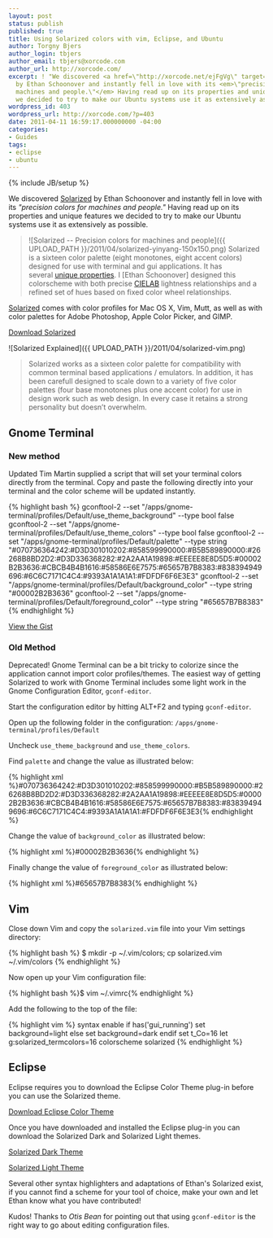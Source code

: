 ```yaml
---
layout: post
status: publish
published: true
title: Using Solarized colors with vim, Eclipse, and Ubuntu
author: Torgny Bjers
author_login: tbjers
author_email: tbjers@xorcode.com
author_url: http://xorcode.com/
excerpt: ! "We discovered <a href=\"http://xorcode.net/ejFgVg\" target=\"_blank\">Solarized</a>
  by Ethan Schoonover and instantly fell in love with its <em>\"precision colors for
  machines and people.\"</em> Having read up on its properties and unique features
  we decided to try to make our Ubuntu systems use it as extensively as possible.\r\n"
wordpress_id: 403
wordpress_url: http://xorcode.com/?p=403
date: 2011-04-11 16:59:17.000000000 -04:00
categories:
- Guides
tags:
- eclipse
- ubuntu
---
```


{% include JB/setup %}

We discovered [Solarized](http://xorcode.net/ejFgVg) by Ethan Schoonover and instantly fell in love with its *"precision colors for machines and people."* Having read up on its properties and unique features we decided to try to make our Ubuntu systems use it as extensively as possible.

> ![Solarized -- Precision colors for machines and people]({{ UPLOAD_PATH }}/2011/04/solarized-yinyang-150x150.png) Solarized is a sixteen color palette (eight monotones, eight accent colors) designed for use with terminal and gui applications. It has several [unique properties](http://xorcode.net/fK0voM). I [Ethan Schoonover] designed this colorscheme with both precise [CIELAB](http://xorcode.net/ezzkDl) lightness relationships and a refined set of hues based on fixed color wheel relationships.

[Solarized](http://xorcode.net/ejFgVg) comes with color profiles for Mac OS X, Vim, Mutt, as well as with color palettes for Adobe Photoshop, Apple Color Picker, and GIMP.

<a class="btn js-btn" href="http://ethanschoonover.com/solarized/files/solarized.zip">Download Solarized</a>

![Solarized Explained]({{ UPLOAD_PATH }}/2011/04/solarized-vim.png)

> Solarized works as a sixteen color palette for compatibility with common terminal based applications / emulators. In addition, it has been carefull designed to scale down to a variety of five color palettes (four base monotones plus one accent color) for use in design work such as web design. In every case it retains a strong personality but doesn’t overwhelm.

## Gnome Terminal

### New method

<span class="label label-info">Updated</span> Tim Martin supplied a script that will set your terminal colors directly from the terminal. Copy and paste the following directly into your terminal and the color scheme will be updated instantly.

{% highlight bash %}
gconftool-2 --set "/apps/gnome-terminal/profiles/Default/use_theme_background" --type bool false
gconftool-2 --set "/apps/gnome-terminal/profiles/Default/use_theme_colors" --type bool false
gconftool-2 --set "/apps/gnome-terminal/profiles/Default/palette" --type string "#070736364242:#D3D301010202:#858599990000:#B5B589890000:#26268B8BD2D2:#D3D336368282:#2A2AA1A19898:#EEEEE8E8D5D5:#00002B2B3636:#CBCB4B4B1616:#58586E6E7575:#65657B7B8383:#838394949696:#6C6C7171C4C4:#9393A1A1A1A1:#FDFDF6F6E3E3"
gconftool-2 --set "/apps/gnome-terminal/profiles/Default/background_color" --type string "#00002B2B3636"
gconftool-2 --set "/apps/gnome-terminal/profiles/Default/foreground_color" --type string "#65657B7B8383"
{% endhighlight %}

<a class="btn btn-js" href="http://xorcode.net/OrfzgP">View the Gist</a>

### Old Method

<span class="label label-warning">Deprecated!</span> Gnome Terminal can be a bit tricky to colorize since the application cannot import color profiles/themes. The easiest way of getting Solarized to work with Gnome Terminal includes some light work in the Gnome Configuration Editor, `gconf-editor`.

Start the configuration editor by hitting ALT+F2 and typing `gconf-editor`.

Open up the following folder in the configuration: `/apps/gnome-terminal/profiles/Default`

Uncheck `use_theme_background` and `use_theme_colors`.

Find `palette` and change the value as illustrated below:

{% highlight xml %}#070736364242:#D3D301010202:#858599990000:#B5B589890000:#26268B8BD2D2:#D3D336368282:#2A2AA1A19898:#EEEEE8E8D5D5:#00002B2B3636:#CBCB4B4B1616:#58586E6E7575:#65657B7B8383:#838394949696:#6C6C7171C4C4:#9393A1A1A1A1:#FDFDF6F6E3E3{% endhighlight %}

Change the value of `background_color` as illustrated below:

{% highlight xml %}#00002B2B3636{% endhighlight %}

Finally change the value of `foreground_color` as illustrated below:

{% highlight xml %}#65657B7B8383{% endhighlight %}

## Vim

Close down Vim and copy the `solarized.vim` file into your Vim settings directory:

{% highlight bash %}
$ mkdir -p ~/.vim/colors; cp solarized.vim ~/.vim/colors
{% endhighlight %}

Now open up your Vim configuration file:

{% highlight bash %}$ vim ~/.vimrc{% endhighlight %}

Add the following to the top of the file:

{% highlight vim %}
syntax enable
if has('gui_running')
    set background=light
else
    set background=dark
endif
set t_Co=16
let g:solarized_termcolors=16
colorscheme solarized
{% endhighlight %}

## Eclipse

Eclipse requires you to download the Eclipse Color Theme plug-in before you can use the Solarized theme.

<a class="btn btn-js" href="http://xorcode.net/dSgWwf">Download Eclipse Color Theme</a>

Once you have downloaded and installed the Eclipse plug-in you can download the Solarized Dark and Solarized Light themes.

<a class="btn btn-js" href="http://xorcode.net/h0Op38">Solarized Dark Theme</a>

<a class="btn btn-js" href="http://xorcode.net/fL6Jps">Solarized Light Theme</a>

Several other syntax highlighters and adaptations of Ethan's Solarized exist, if you cannot find a scheme for your tool of choice, make your own and let Ethan know what you have contributed!

<span class="label label-info">Kudos!</span> Thanks to *Otis Bean* for pointing out that using `gconf-editor` is the right way to go about editing configuration files.
